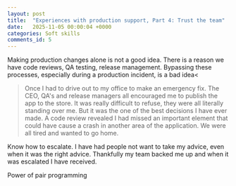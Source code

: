 ```yaml
---
layout: post
title:  "Experiences with production support, Part 4: Trust the team"
date:   2025-11-05 00:00:04 +0000
categories: Soft skills
comments_id: 5
---
```


Making production changes alone is not a good idea. There is a reason we have code reviews, QA testing, release management. Bypassing these processes, especially during a production incident, is a bad idea<

 > Once I had to drive out to my office to make an emergency fix. The CEO, QA's and release managers all encouraged me to publish the app to the store. It was really difficult to refuse, they were all literally standing over me. But it was the one of the best decisions I have ever made. A code review revealed I had missed an important element that could have cause a crash in another area of the application. We were all tired and wanted to go home.

Know how to escalate. I have had people not want to take my advice, even when it was the right advice. Thankfully my team backed me up and when it was escalated I have received.

Power of pair programming
